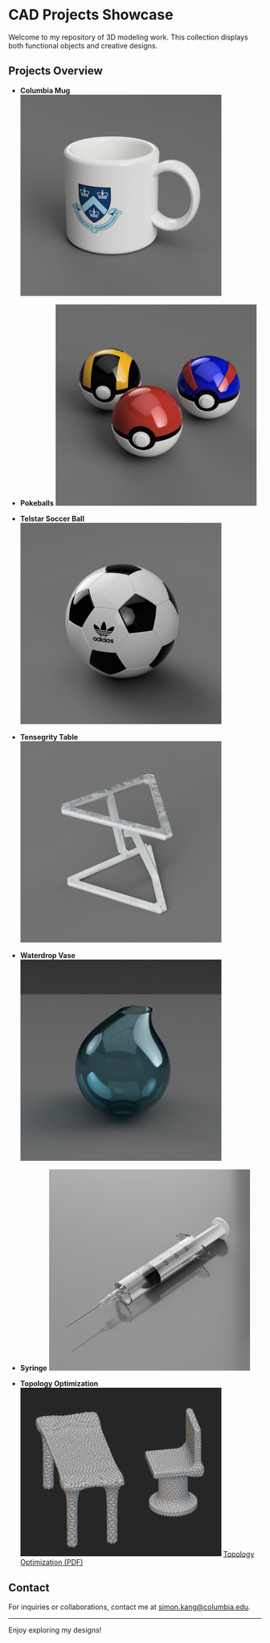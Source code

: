 # CAD Projects Showcase

Welcome to my repository of 3D modeling work. This collection displays both functional objects and creative designs.

## Projects Overview

- **Columbia Mug**
  <img src="Columbia_Mug.png" width="400">

- **Pokeballs**
  <img src="Pokeballs.png" width="400">

- **Telstar Soccer Ball**
  <img src="Telstar_Soccer_Ball.png" width="400">

- **Tensegrity Table**
  <img src="Tensegrity_Table.png" width="400">

- **Waterdrop Vase**
  <img src="Waterdrop_Vase.png" width="400">

- **Syringe**
  <img src="Syringe_v2.PNG" width="400">

- **Topology Optimization**
  <img src="Topology_Optmization.png" width="400">
  [Topology Optimization (PDF)](https://github.com/simonhwk/DM-topology-optimization/blob/main/Topology%20Optimization.pdf)

## Contact

For inquiries or collaborations, contact me at [simon.kang@columbia.edu](mailto:simon.kang@columbia.edu).

---

Enjoy exploring my designs!
